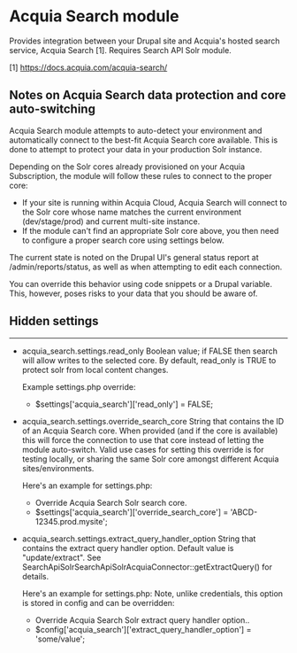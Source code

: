 # Acquia Search module

Provides integration between your Drupal site and Acquia's hosted search
service, Acquia Search [1]. Requires Search API Solr module.

[1] https://docs.acquia.com/acquia-search/

## Notes on Acquia Search data protection and core auto-switching

Acquia Search module attempts to auto-detect your environment and
automatically connect to the best-fit Acquia Search core available. This is
done to attempt to protect your data in your production Solr instance.

Depending on the Solr cores already provisioned on your Acquia Subscription, the
module will follow these rules to connect to the proper core:

* If your site is running within Acquia Cloud, Acquia Search will connect to
  the Solr core whose name matches the current environment (dev/stage/prod) and
  current multi-site instance.
* If the module can't find an appropriate Solr core above, you then need to
  configure a proper search core using settings below.

The current state is noted on the Drupal UI's general status report at
/admin/reports/status, as well as when attempting to edit each connection.

You can override this behavior using code snippets or a Drupal variable. This,
however, poses risks to your data that you should be aware of.

## Hidden settings
----------------

- acquia_search.settings.read_only
  Boolean value; if FALSE then search will allow writes to the selected core.
  By default, read_only is TRUE to protect solr from local content changes.

  Example settings.php override:
  - $settings['acquia_search']['read_only'] = FALSE;

- acquia_search.settings.override_search_core
  String that contains the ID of an Acquia Search core. When provided (and if
  the core is available) this will force the connection to use that core
  instead of letting the module auto-switch.
  Valid use cases for setting this override is for testing locally, or
  sharing the same Solr core amongst different Acquia sites/environments.

  Here's an example for settings.php:

  - Override Acquia Search Solr search core.
  - $settings['acquia_search']['override_search_core'] =
      'ABCD-12345.prod.mysite';

- acquia_search.settings.extract_query_handler_option
  String that contains the extract query handler option. Default value is
  "update/extract".
  See SearchApiSolrSearchApiSolrAcquiaConnector::getExtractQuery() for details.

  Here's an example for settings.php:
  Note, unlike credentials, this option is stored in config and can be overridden:

  - Override Acquia Search Solr extract query handler option..
  - $config['acquia_search']['extract_query_handler_option'] = 'some/value';
